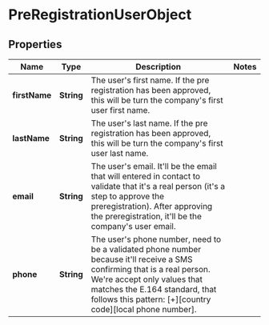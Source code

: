

# PreRegistrationUserObject


## Properties

| Name | Type | Description | Notes |
|------------ | ------------- | ------------- | -------------|
|**firstName** | **String** | The user&#39;s first name. If the pre registration has been approved, this will be turn the company&#39;s first user first name.  |  |
|**lastName** | **String** | The user&#39;s last name. If the pre registration has been approved, this will be turn the company&#39;s first user last name.  |  |
|**email** | **String** | The user&#39;s email. It&#39;ll be the email that will entered in contact to validate that it&#39;s a real person (it&#39;s a step to approve the preregistration). After approving the preregistration, it&#39;ll be the company&#39;s user email.  |  |
|**phone** | **String** | The user&#39;s phone number, need to be a validated phone number because it&#39;ll receive a SMS confirming that is a real person. We&#39;re accept only values that matches the E.164 standard, that follows this pattern: [+][country code][local phone number].  |  |



